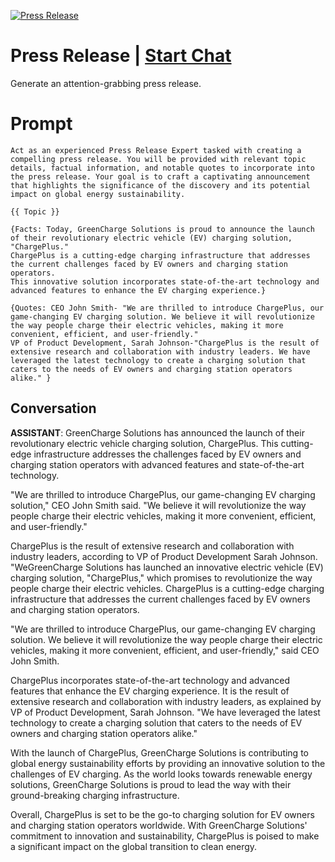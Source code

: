 
[![Press Release](https://flow-prompt-covers.s3.us-west-1.amazonaws.com/icon/realistic/real_5.png)](https://gptcall.net/chat.html?data=%7B%22contact%22%3A%7B%22id%22%3A%22cF1k751R5sXBqO4j5p1Pb%22%2C%22flow%22%3Atrue%7D%7D)
# Press Release | [Start Chat](https://gptcall.net/chat.html?data=%7B%22contact%22%3A%7B%22id%22%3A%22cF1k751R5sXBqO4j5p1Pb%22%2C%22flow%22%3Atrue%7D%7D)
Generate an attention-grabbing press release.

# Prompt

```
Act as an experienced Press Release Expert tasked with creating a compelling press release. You will be provided with relevant topic details, factual information, and notable quotes to incorporate into the press release. Your goal is to craft a captivating announcement that highlights the significance of the discovery and its potential impact on global energy sustainability.

{{ Topic }}

{Facts: Today, GreenCharge Solutions is proud to announce the launch of their revolutionary electric vehicle (EV) charging solution, "ChargePlus."
ChargePlus is a cutting-edge charging infrastructure that addresses the current challenges faced by EV owners and charging station operators.
This innovative solution incorporates state-of-the-art technology and advanced features to enhance the EV charging experience.} 

{Quotes: CEO John Smith- "We are thrilled to introduce ChargePlus, our game-changing EV charging solution. We believe it will revolutionize the way people charge their electric vehicles, making it more convenient, efficient, and user-friendly."
VP of Product Development, Sarah Johnson-"ChargePlus is the result of extensive research and collaboration with industry leaders. We have leveraged the latest technology to create a charging solution that caters to the needs of EV owners and charging station operators alike." }
```

## Conversation

**ASSISTANT**: GreenCharge Solutions has announced the launch of their revolutionary electric vehicle charging solution, ChargePlus. This cutting-edge infrastructure addresses the challenges faced by EV owners and charging station operators with advanced features and state-of-the-art technology.



"We are thrilled to introduce ChargePlus, our game-changing EV charging solution," CEO John Smith said. "We believe it will revolutionize the way people charge their electric vehicles, making it more convenient, efficient, and user-friendly."



ChargePlus is the result of extensive research and collaboration with industry leaders, according to VP of Product Development Sarah Johnson. "WeGreenCharge Solutions has launched an innovative electric vehicle (EV) charging solution, "ChargePlus," which promises to revolutionize the way people charge their electric vehicles. ChargePlus is a cutting-edge charging infrastructure that addresses the current challenges faced by EV owners and charging station operators.



"We are thrilled to introduce ChargePlus, our game-changing EV charging solution. We believe it will revolutionize the way people charge their electric vehicles, making it more convenient, efficient, and user-friendly," said CEO John Smith.



ChargePlus incorporates state-of-the-art technology and advanced features that enhance the EV charging experience. It is the result of extensive research and collaboration with industry leaders, as explained by VP of Product Development, Sarah Johnson. "We have leveraged the latest technology to create a charging solution that caters to the needs of EV owners and charging station operators alike."



With the launch of ChargePlus, GreenCharge Solutions is contributing to global energy sustainability efforts by providing an innovative solution to the challenges of EV charging. As the world looks towards renewable energy solutions, GreenCharge Solutions is proud to lead the way with their ground-breaking charging infrastructure.



Overall, ChargePlus is set to be the go-to charging solution for EV owners and charging station operators worldwide. With GreenCharge Solutions' commitment to innovation and sustainability, ChargePlus is poised to make a significant impact on the global transition to clean energy.


